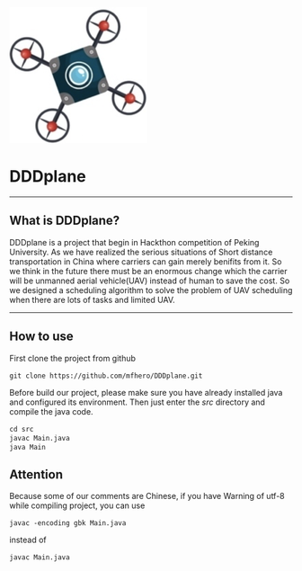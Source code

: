 ![DDDplane](https://github.com/drcut/DDDplane/blob/master/icon/DDDplane-icon.png?raw=true)
# DDDplane
***
## What is DDDplane?
  DDDplane is a project that begin in Hackthon competition of Peking University. As we have realized  the serious situations
   of Short distance transportation in China where carriers can gain merely benifits from it. 
   So we think in the future there must be an enormous change which the carrier will be unmanned aerial vehicle(UAV) instead
   of human 
   to save the cost. So we designed a scheduling algorithm to solve the problem of UAV scheduling
   when there are lots of tasks and limited UAV.
***
## How to use
First clone the project from github
```
git clone https://github.com/mfhero/DDDplane.git
```
Before build our project, please make sure you have already installed java and configured its 
environment. Then just enter the *src* directory and compile the java code.
```
cd src
javac Main.java
java Main
```
## Attention
Because some of our comments are Chinese, if you have Warning of utf-8 while compiling project,
you can use 
```
javac -encoding gbk Main.java
```
instead of 
```
javac Main.java
```
